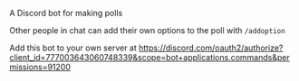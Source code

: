 A Discord bot for making polls

Other people in chat can add their own options to the poll with `/addoption`

Add this bot to your own server at https://discord.com/oauth2/authorize?client_id=777003643060748339&scope=bot+applications.commands&permissions=91200
